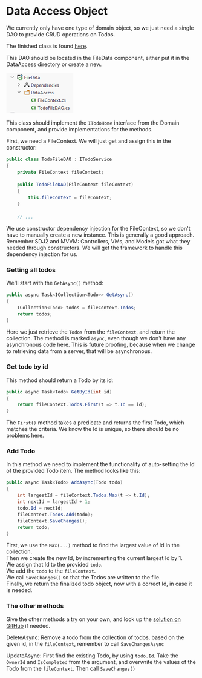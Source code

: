 # Data Access Object

We currently only have one type of domain object, so we just need a single DAO to provide CRUD operations on Todos.

The finished class is found [here](https://github.com/TroelsMortensen/BlazorTodoApp/blob/Part1/FileData/DataAccess/TodoFileDAO.cs).

This DAO should be located in the FileData component, either put it in the DataAccess directory or create a new.

![img_11.png](Resources/img_11.png)

This class should implement the `ITodoHome` interface from the Domain component, and provide implementations for the
methods.

First, we need a FileContext. We will just get and assign this in the constructor:

```csharp
public class TodoFileDAO : ITodoService
{
    private FileContext fileContext;

    public TodoFileDAO(FileContext fileContext)
    {
        this.fileContext = fileContext;
    }
    
    // ...
```

We use constructor dependency injection for the FileContext, so we don't have to manually create a new instance. This is
generally a good approach. Remember SDJ2 and MVVM:
Controllers, VMs, and Models got what they needed through constructors. We will get the framework to handle this dependency
injection for us.

### Getting all todos
We'll start with the `GetAsync()` method:
```csharp
public async Task<ICollection<Todo>> GetAsync()
{
    ICollection<Todo> todos = fileContext.Todos;
    return todos;
}
```
Here we just retrieve the `Todos` from the `fileContext`, and return the collection. The method is marked `async`, even though we don't have any asynchronous code here.
This is future proofing, because when we change to retrieving data from a server, that will be asynchronous.

### Get todo by id
This method should return a Todo by its id:
```csharp
public async Task<Todo> GetById(int id)
{
    return fileContext.Todos.First(t => t.Id == id);
}
```
The `First()` method takes a predicate and returns the first Todo, which matches the criteria. We know the Id is unique, so there should be no problems here.

### Add Todo
In this method we need to implement the functionality of auto-setting the Id of the provided Todo item. The method looks like this:
```csharp
public async Task<Todo> AddAsync(Todo todo)
{
    int largestId = fileContext.Todos.Max(t => t.Id);
    int nextId = largestId + 1;
    todo.Id = nextId;
    fileContext.Todos.Add(todo);
    fileContext.SaveChanges();
    return todo;
}
```
First, we use the `Max(...)` method to find the largest value of Id in the collection.  
Then we create the new Id, by incrementing the current largest Id by 1.  
We assign that Id to the provided `todo`.  
We add the `todo` to the `fileContext`.  
We call `SaveChanges()` so that the Todos are written to the file.  
Finally, we return the finalized todo object, now with a correct Id, in case it is needed.


### The other methods
Give the other methods a try on your own, and look up the [solution on GitHub](https://github.com/TroelsMortensen/BlazorTodoApp/blob/Part1/FileData/DataAccess/TodoFileDAO.cs) if needed.

DeleteAsync: Remove a todo from the collection of todos, based on the given id, in the `fileContext`, remember to call `SaveChangesAsync`

UpdateAsync: First find the existing Todo, by using `todo.Id`. Take the `OwnerId` and `IsCompleted` from the argument, and overwrite the values of the Todo from the `fileContext`. Then call `SaveChanges()`
